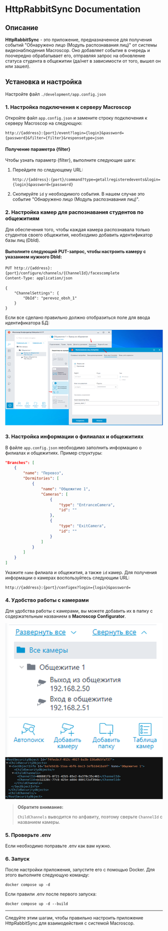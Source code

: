 # HttpRabbitSync Documentation

## Описание

**HttpRabbitSync** - это приложение, предназначенное для получения событий "Обнаружено лицо (Модуль распознавания лиц)" от системы видеонаблюдения Macroscop. Оно добавляет событие в очередь и поочередно обрабатывает его, отправляя запрос на обновление статуса студента в общежитии (да/нет в зависимости от того, вышел он или зашел).


## Установка и настройка

Настройте файл ``./development/app.config.json``

### 1. Настройка подключения к серверу Macroscop

Откройте файл `app.config.json` и замените строку подключения к серверу Macroscop на следующую:

```
http://{address}:{port}/event?login={login}&password={password}&filter={filter}&responsetype=json
```

#### Получение параметра {filter}

Чтобы узнать параметр {filter}, выполните следующие шаги:

1. Перейдите по следующему URL:

   ```
   http://{address}:{port}/command?type=getallregisteredevents&login={login}&password={password}
   ```

2. Скопируйте `id` у необходимого события. В нашем случае это событие "Обнаружено лицо (Модуль распознавания лиц)".

### 2. Настройка камер для распознавания студентов по общежитиям

Для обеспечения того, чтобы каждая камера распознавала только студентов своего общежития, необходимо добавить идентификатор базы лиц (DbId).

#### Выполните следующий PUT-запрос, чтобы настроить камеру с указанием нужного DbId:

   ```http
   PUT http://{address}:{port}/configure/channels/{ChannelId}/facescomplete
   Content-Type: application/json
   
   {
       "ChannelSettings": {
           "DbId": "perevoz_obsh_1"
       }
   }
   ```

Если все сделано правильно должно отобразиться поле для ввода идентификатора БД:

![Screenshot_2.png](Documentation/Screenshot_2.png)

### 3. Настройка информации о филиалах и общежитиях

В файле `app.config.json` необходимо заполнить информацию о филиалах и общежитиях. Пример структуры:

```json
"Branches": [
    {
        "name": "Перевоз",
        "Dormitories": [
            {
                "name": "Общежитие 1",
                "Cameras": [
                    {
                        "type": "EntranceCamera",
                        "id": ""
                    },
                    {
                        "type": "ExitCamera",
                        "id": ""
                    }
                ]
            }
        ]
    }
]
```

Укажите `name` филиала и общежития, а также `id` камер. Для получения информации о камерах воспользуйтесь следующим URL:

```
http://{address}:{port}/configex?login={login}&password=
```

### 4. Удобство работы с камерами

Для удобства работы с камерами, вы можете добавить их в папку с содержательным названием в **Macroscop Configurator**.

![Screenshot_1.png](Documentation/Screenshot_1.png)![2024-11-12_09-38.png](Documentation/2024-11-12_09-38.png)

> **Обратите внимание:**
> 
>``ChildChannels`` выводится по алфавиту, поэтому сверьте ``ChannelId`` с названием камеры.

### 5. Проверьте .env

Если необходимо поправьте .env как вам нужно.

### 6. Запуск
После настройки приложения, запустите его с помощью Docker. Для этого выполните следующую команду:
```console
docker compose up -d
```

Если правили .env после первого запуска:

```console
docker compose up -d --build
```

---

Следуйте этим шагам, чтобы правильно настроить приложение HttpRabbitSync для взаимодействия с системой Macroscop.
